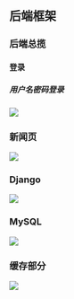 ## 后端框架

### 后端总揽

#### 登录

##### 用户名密码登录
![](https://pic.imgdb.cn/item/613ca5ce44eaada7394ac4ff.jpg)


### 新闻页
![](https://pic.imgdb.cn/item/613ca61e44eaada7394c5a12.jpg)

### Django 
![](https://pic.imgdb.cn/item/613c80b044eaada739f51aae.jpg)

### MySQL
![](https://pic.imgdb.cn/item/613c80ef44eaada739f57e14.jpg)

### 缓存部分
![](https://pic.imgdb.cn/item/613c812944eaada739f5d8ae.jpg)

